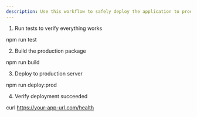 ```yaml
---
description: Use this workflow to safely deploy the application to production.
---
```


1. Run tests to verify everything works

npm run test

2. Build the production package

npm run build

3. Deploy to production server

npm run deploy:prod

4. Verify deployment succeeded

curl https://your-app-url.com/health
